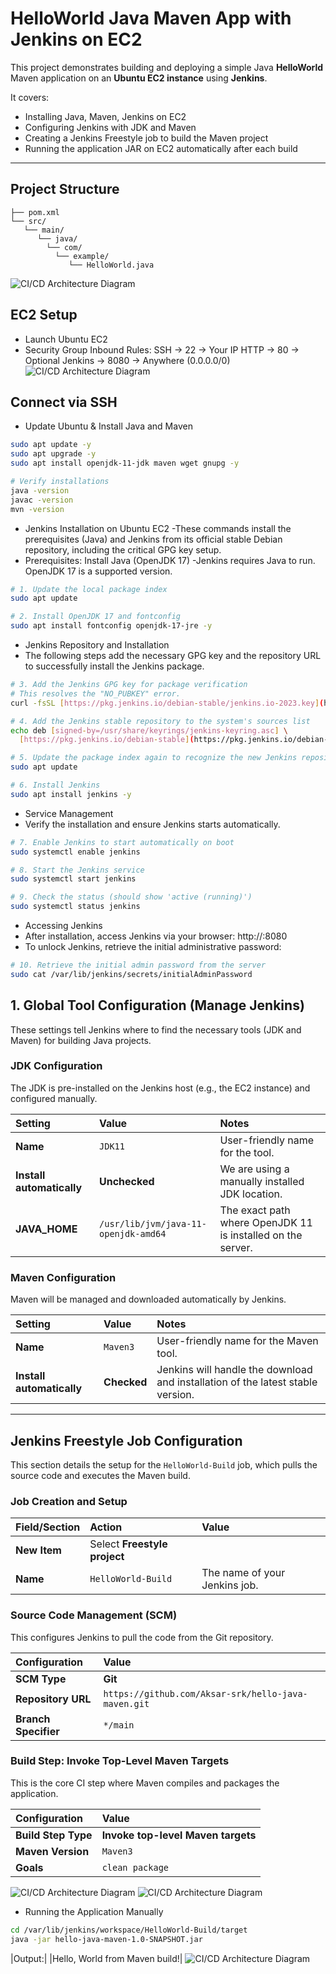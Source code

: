 

# HelloWorld Java Maven App with Jenkins on EC2

This project demonstrates building and deploying a simple Java **HelloWorld** Maven application on an **Ubuntu EC2 instance** using **Jenkins**.  

It covers:

- Installing Java, Maven, Jenkins on EC2
- Configuring Jenkins with JDK and Maven
- Creating a Jenkins Freestyle job to build the Maven project
- Running the application JAR on EC2 automatically after each build

---

## **Project Structure**
```HelloWorldProject/
├── pom.xml
└── src/
   └── main/
      └── java/
        └── com/
          └── example/
             └── HelloWorld.java
```

![CI/CD Architecture Diagram](images/vs.png)


## EC2 Setup
- Launch Ubuntu EC2
- Security Group Inbound Rules:
  SSH → 22 → Your IP
  HTTP → 80 → Optional
  Jenkins → 8080 → Anywhere (0.0.0.0/0)
  ![CI/CD Architecture Diagram](images/ec2.png)
## Connect via SSH
- Update Ubuntu & Install Java and Maven
 ```bash
sudo apt update -y
sudo apt upgrade -y
sudo apt install openjdk-11-jdk maven wget gnupg -y

# Verify installations
java -version
javac -version
mvn -version
```
- Jenkins Installation on Ubuntu EC2
 -These commands install the prerequisites (Java) and Jenkins from its official stable Debian repository, including  the critical GPG key setup.
- Prerequisites: Install Java (OpenJDK 17)
-Jenkins requires Java to run. OpenJDK 17 is a supported version.
```bash
# 1. Update the local package index
sudo apt update

# 2. Install OpenJDK 17 and fontconfig
sudo apt install fontconfig openjdk-17-jre -y
```
- Jenkins Repository and Installation
- The following steps add the necessary GPG key and the repository URL to successfully install the Jenkins package.
```bash
# 3. Add the Jenkins GPG key for package verification
# This resolves the "NO_PUBKEY" error.
curl -fsSL [https://pkg.jenkins.io/debian-stable/jenkins.io-2023.key](https://pkg.jenkins.io/debian-stable/jenkins.io-2023.key) | sudo tee /usr/share/keyrings/jenkins-keyring.asc > /dev/null

# 4. Add the Jenkins stable repository to the system's sources list
echo deb [signed-by=/usr/share/keyrings/jenkins-keyring.asc] \
  [https://pkg.jenkins.io/debian-stable](https://pkg.jenkins.io/debian-stable) binary/ | sudo tee /etc/apt/sources.list.d/jenkins.list > /dev/null

# 5. Update the package index again to recognize the new Jenkins repository
sudo apt update

# 6. Install Jenkins
sudo apt install jenkins -y
```
- Service Management
- Verify the installation and ensure Jenkins starts automatically.
```bash
# 7. Enable Jenkins to start automatically on boot
sudo systemctl enable jenkins

# 8. Start the Jenkins service
sudo systemctl start jenkins

# 9. Check the status (should show 'active (running)')
sudo systemctl status jenkins
```
- Accessing Jenkins
- After installation, access Jenkins via your browser: http://<Your-EC2-Public-IP>:8080
- To unlock Jenkins, retrieve the initial administrative password:
```bash
# 10. Retrieve the initial admin password from the server
sudo cat /var/lib/jenkins/secrets/initialAdminPassword
```

## 1. Global Tool Configuration (Manage Jenkins)

These settings tell Jenkins where to find the necessary tools (JDK and Maven) for building Java projects.

### JDK Configuration

The JDK is pre-installed on the Jenkins host (e.g., the EC2 instance) and configured manually.

| Setting | Value | Notes |
| :--- | :--- | :--- |
| **Name** | `JDK11` | User-friendly name for the tool. |
| **Install automatically** | **Unchecked** | We are using a manually installed JDK location. |
| **JAVA\_HOME** | `/usr/lib/jvm/java-11-openjdk-amd64` | The exact path where OpenJDK 11 is installed on the server. |

### Maven Configuration

Maven will be managed and downloaded automatically by Jenkins.

| Setting | Value | Notes |
| :--- | :--- | :--- |
| **Name** | `Maven3` | User-friendly name for the Maven tool. |
| **Install automatically** | **Checked** | Jenkins will handle the download and installation of the latest stable version. |

---

## Jenkins Freestyle Job Configuration

This section details the setup for the `HelloWorld-Build` job, which pulls the source code and executes the Maven build.

### Job Creation and Setup

| Field/Section | Action | Value |
| :--- | :--- | :--- |
| **New Item** | Select **Freestyle project** | |
| **Name** | `HelloWorld-Build` | The name of your Jenkins job. |

### Source Code Management (SCM)

This configures Jenkins to pull the code from the Git repository.

| Configuration | Value |
| :--- | :--- |
| **SCM Type** | **Git** |
| **Repository URL** | `https://github.com/Aksar-srk/hello-java-maven.git` |
| **Branch Specifier** | `*/main` | Specifies the branch to build. |

### Build Step: Invoke Top-Level Maven Targets

This is the core CI step where Maven compiles and packages the application.

| Configuration | Value |
| :--- | :--- |
| **Build Step Type** | **Invoke top-level Maven targets** |
| **Maven Version** | `Maven3` | (Select the Maven tool name configured in Section 1) |
| **Goals** | `clean package` | Compiles the code and creates the `.jar` file. |
![CI/CD Architecture Diagram](images/j1.png)
![CI/CD Architecture Diagram](images/j.png)

- Running the Application Manually
```bash
cd /var/lib/jenkins/workspace/HelloWorld-Build/target
java -jar hello-java-maven-1.0-SNAPSHOT.jar
```
|Output:|
|Hello, World from Maven build!|
![CI/CD Architecture Diagram](images/output.png)
